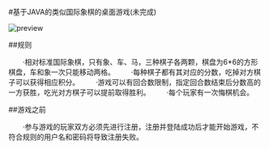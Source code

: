 #基于JAVA的类似国际象棋的桌面游戏(未完成)

![preview](https://raw.githubusercontent.com/Beenlong/ImageRepository/master/Chess/preview_01.png)

##规则  
  
　　·相对标准国际象棋，只有象、车、马，三种棋子各两颗，棋盘为6*6的方形棋盘，车和象一次只能移动两格。
　　·每种棋子都有其对应的分数，吃掉对方棋子可以获得相应积分。
　　·游戏可以有回合数限制，指定回合数结束后分数高的一方获胜，吃光对方棋子可以提前取得胜利。
　　·每个玩家有一次悔棋机会。

##游戏之前

　　·参与游戏的玩家双方必须先进行注册，注册并登陆成功后才能开始游戏，不符合规则的用户名和密码将导致注册失败。
